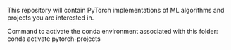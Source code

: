 This repository will contain PyTorch implementations of ML algorithms and projects
you are interested in.

Command to activate the conda environment associated with this folder:
conda activate pytorch-projects